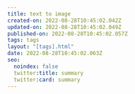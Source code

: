 ```yaml
---
title: text to image
created-on: 2022-08-28T10:45:02.042Z
updated-on: 2022-08-28T10:45:02.049Z
published-on: 2022-08-28T10:45:02.057Z
tags: tags
layout: "[tags].html"
date: 2022-08-28T10:45:02.063Z
seo:
  noindex: false
  twitter:title: summary
  twitter:card: summary
---
```

